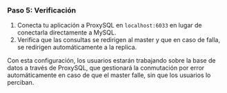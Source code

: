 ### Paso 5: Verificación

1. Conecta tu aplicación a ProxySQL en `localhost:6033` en lugar de conectarla directamente a MySQL.
2. Verifica que las consultas se redirigen al master y que en caso de falla, se redirigen automáticamente a la replica.

Con esta configuración, los usuarios estarán trabajando sobre la base de datos a través de ProxySQL, que gestionará la conmutación por error automáticamente en caso de que el master falle, sin que los usuarios lo perciban.

